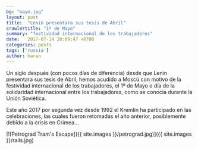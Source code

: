 ```yaml
---
bg: "mayo.jpg"
layout: post
title:  "Lenin presentara sus tesis de Abril"
crawlertitle: "1º de Mayo"
summary: "festividad internacional de los trabajadores"
date:   2017-07-14 20:09:47 +0700
categories: posts
tags: ['russia']
author: haran
---
```


Un siglo después (con pocos días de diferencia) desde que Lenin presentara sus tesis de Abril, hemos acudido a Moscú con motivo de la festividad internacional de los trabajadores, el 1º de Mayo o día de la solidaridad internacional entre los trabajadores, como se conocía durante la Unión Soviética.

Este año 2017 por segunda vez desde 1992 el Kremlin ha participado en las celebraciones, las cuales fueron retomadas el año anterior, posiblemente debido a la crisis en Crimea...


[![Petrograd Tram's Escape]({{ site.images }}/petrograd.jpg)]({{ site.images }}/rails.jpg)

